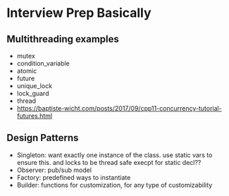 # Interview Prep Basically
## Multithreading examples
- mutex
- condition_variable
- atomic
- future
- unique_lock
- lock_guard
- thread
- https://baptiste-wicht.com/posts/2017/09/cpp11-concurrency-tutorial-futures.html

## Design Patterns
- Singleton: want exactly one instance of the class. use static vars to ensure this. and locks to be thread safe execpt for static decl??
- Observer: pub/sub model
- Factory: predefined ways to instantiate
- Builder: functions for customization, for any type of customizability
